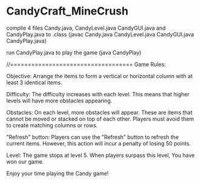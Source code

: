 # CandyCraft_MineCrush

complie 4 files Candy.java, CandyLevel.java CandyGUI.java and CandyPlay.java to .class
(javac Candy.java CandyLevel.java CandyGUI.java CandyPlay.java)

run CandyPlay.java to play the game
(java CandyPlay)

//===================================
Game Rules:

Objective: Arrange the items to form a vertical or horizontal column with at least 3 identical items.

Difficulty: The difficulty increases with each level. This means that higher levels will have more obstacles appearing.

Obstacles: On each level, more obstacles will appear. These are items that cannot be moved or stacked on top of each other. Players must avoid them to create matching columns or rows.

"Refresh" button: Players can use the "Refresh" button to refresh the current items. However, this action will incur a penalty of losing 50 points.

Level: The game stops at level 5. When players surpass this level, You have won our game.

Enjoy your time playing the Candy game!
